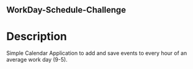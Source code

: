 ## WorkDay-Schedule-Challenge
# Description 
 Simple Calendar Application to add and save events to every hour of an average work day (9-5). 
